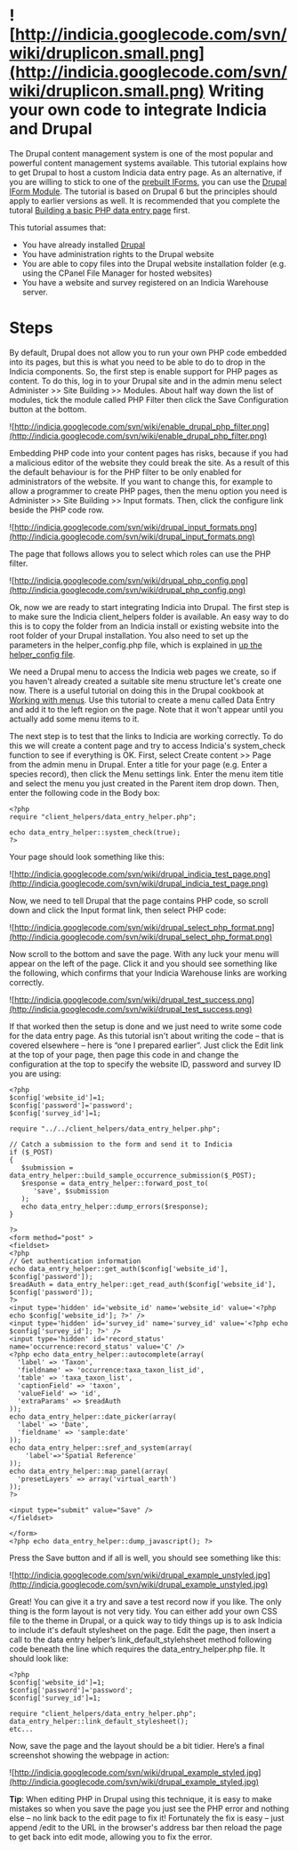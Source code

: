# ![http://indicia.googlecode.com/svn/wiki/druplicon.small.png](http://indicia.googlecode.com/svn/wiki/druplicon.small.png) Writing your own code to integrate Indicia and Drupal #

The Drupal content management system is one of the most popular and powerful content management systems available. This tutorial explains how to get Drupal to host a custom Indicia data entry page. As an alternative, if you are willing to stick to one of the [prebuilt IForms](PrebuiltIForms.md), you can use the [Drupal IForm Module](UsingDrupalIForm.md). The tutorial is based on Drupal 6 but the principles should apply to earlier versions as well. It is recommended that you complete the tutoral [Building a basic PHP data entry page](TutorialBuildingBasicPage.md) first.

This tutorial assumes that:
  * You have already installed [Drupal](http://www.drupal.org)
  * You have administration rights to the Drupal website
  * You are able to copy files into the Drupal website installation folder (e.g. using the CPanel File Manager for hosted websites)
  * You have a website and survey registered on an Indicia Warehouse server.


# Steps #

By default, Drupal does not allow you to run your own PHP code embedded into its pages, but this is what you need to be able to do to drop in the Indicia components. So, the first step is enable support for PHP pages as content. To do this, log in to your Drupal site and in the admin menu select Administer >> Site Building >> Modules. About half way down the list of modules, tick the module called PHP Filter then click the Save Configuration button at the bottom.

![http://indicia.googlecode.com/svn/wiki/enable_drupal_php_filter.png](http://indicia.googlecode.com/svn/wiki/enable_drupal_php_filter.png)


Embedding PHP code into your content pages has risks, because if you had a malicious editor of the website they could break the site. As a result of this the default behaviour is for the PHP filter to be only enabled for administrators of the website. If you want to change this, for example to allow a programmer to create PHP pages, then the menu option you need is Administer >> Site Building >> Input formats. Then, click the configure link beside the PHP code row.

![http://indicia.googlecode.com/svn/wiki/drupal_input_formats.png](http://indicia.googlecode.com/svn/wiki/drupal_input_formats.png)


The page that follows allows you to select which roles can use the PHP filter.

![http://indicia.googlecode.com/svn/wiki/drupal_php_config.png](http://indicia.googlecode.com/svn/wiki/drupal_php_config.png)


Ok, now we are ready to start integrating Indicia into Drupal. The first step is to make sure the Indicia client\_helpers folder is available. An easy way to do this is to copy the folder from an Indicia install or existing website into the root folder of your Drupal installation. You also need to set up the parameters in the helper\_config.php file, which is explained in [up the helper\_config file](Setting.md).

We need a Drupal menu to access the Indicia web pages we create, so if you haven't already created a suitable site menu structure let's create one now. There is a useful tutorial on doing this in the Drupal cookbook at [Working with menus](http://drupal.org/node/120632). Use this tutorial to create a menu called Data Entry and add it to the left region on the page. Note that it won't appear until you actually add some menu items to it.

The next step is to test that the links to Indicia are working correctly. To do this we will create a content page and try to access Indicia's system\_check function to see if everything is OK. First, select Create content >> Page from the admin menu in Drupal. Enter a title for your page (e.g. Enter a species record), then click the Menu settings link. Enter the menu item title and select the menu you just created in the Parent item drop down. Then, enter the following code in the Body box:
```
<?php 
require "client_helpers/data_entry_helper.php";

echo data_entry_helper::system_check(true);
?> 
```
Your page should look something like this:

![http://indicia.googlecode.com/svn/wiki/drupal_indicia_test_page.png](http://indicia.googlecode.com/svn/wiki/drupal_indicia_test_page.png)


Now, we need to tell Drupal that the page contains PHP code, so scroll down and click the Input format link, then select PHP code:

![http://indicia.googlecode.com/svn/wiki/drupal_select_php_format.png](http://indicia.googlecode.com/svn/wiki/drupal_select_php_format.png)


Now scroll to the bottom and save the page. With any luck your menu will appear on the left of the page. Click it and you should see something like the following, which confirms that your Indicia Warehouse links are working correctly.

![http://indicia.googlecode.com/svn/wiki/drupal_test_success.png](http://indicia.googlecode.com/svn/wiki/drupal_test_success.png)


If that worked then the setup is done and we just need to write some code for the data entry page. As this tutorial isn't about writing the code – that is covered elsewhere – here is “one I prepared earlier”. Just click the Edit link at the top of your page, then page this code in and change the configuration at the top to specify the website ID, password and survey ID you are using:
```
<?php 
$config['website_id']=1;
$config['password']='password';
$config['survey_id']=1;

require "../../client_helpers/data_entry_helper.php";

// Catch a submission to the form and send it to Indicia
if ($_POST)
{
   $submission = data_entry_helper::build_sample_occurrence_submission($_POST);
   $response = data_entry_helper::forward_post_to(
      'save', $submission
   );
   echo data_entry_helper::dump_errors($response);
}

?>
<form method="post" >
<fieldset>
<?php
// Get authentication information
echo data_entry_helper::get_auth($config['website_id'], $config['password']);
$readAuth = data_entry_helper::get_read_auth($config['website_id'], $config['password']);
?>
<input type='hidden' id='website_id' name='website_id' value='<?php echo $config['website_id']; ?>' />
<input type='hidden' id='survey_id' name='survey_id' value='<?php echo $config['survey_id']; ?>' />
<input type='hidden' id='record_status' name='occurrence:record_status' value='C' />
<?php echo data_entry_helper::autocomplete(array(
  'label' => 'Taxon',
  'fieldname' => 'occurrence:taxa_taxon_list_id', 
  'table' => 'taxa_taxon_list', 
  'captionField' => 'taxon',
  'valueField' => 'id',
  'extraParams' => $readAuth
));
echo data_entry_helper::date_picker(array(
  'label' => 'Date',
  'fieldname' => 'sample:date'
)); 
echo data_entry_helper::sref_and_system(array(
    'label'=>'Spatial Reference'
));
echo data_entry_helper::map_panel(array(
  'presetLayers' => array('virtual_earth')  
)); 
?>

<input type="submit" value="Save" />
</fieldset>

</form>
<?php echo data_entry_helper::dump_javascript(); ?>
```

Press the Save button and if all is well, you should see something like this:

![http://indicia.googlecode.com/svn/wiki/drupal_example_unstyled.jpg](http://indicia.googlecode.com/svn/wiki/drupal_example_unstyled.jpg)


Great! You can give it a try and save a test record now if you like. The only thing is the form layout is not very tidy. You can either add your own CSS file to the theme in Drupal, or a quick way to tidy things up is to ask Indicia to include it's default stylesheet on the page. Edit the page, then insert a call to the data entry helper’s link\_default\_stylehsheet method following code beneath the line which requires the data\_entry\_helper.php file. It should look like:
```
<?php 
$config['website_id']=1;
$config['password']='password';
$config['survey_id']=1;

require "client_helpers/data_entry_helper.php";
data_entry_helper::link_default_stylesheet();
etc...
```

Now, save the page and the layout should be a bit tidier. Here’s a final screenshot showing the webpage in action:

![http://indicia.googlecode.com/svn/wiki/drupal_example_styled.jpg](http://indicia.googlecode.com/svn/wiki/drupal_example_styled.jpg)


**Tip**: When editing PHP in Drupal using this technique, it is easy to make mistakes so when you save the page you just see the PHP error and nothing else – no link back to the edit page to fix it! Fortunately the fix is easy – just append /edit to the URL in the browser's address bar then reload the page to get back into edit mode, allowing you to fix the error.
